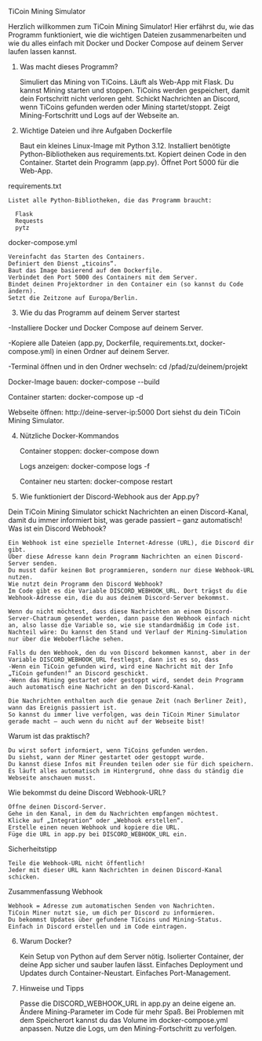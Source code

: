 TiCoin Mining Simulator

Herzlich willkommen zum TiCoin Mining Simulator!
Hier erfährst du, wie das Programm funktioniert, wie die wichtigen Dateien zusammenarbeiten und wie du alles einfach mit Docker und Docker Compose auf deinem Server laufen lassen kannst.

1. Was macht dieses Programm?

    Simuliert das Mining von TiCoins.
    Läuft als Web-App mit Flask.
    Du kannst Mining starten und stoppen.
    TiCoins werden gespeichert, damit dein Fortschritt nicht verloren geht.
    Schickt Nachrichten an Discord, wenn TiCoins gefunden werden oder Mining startet/stoppt.
    Zeigt Mining-Fortschritt und Logs auf der Webseite an.

2. Wichtige Dateien und ihre Aufgaben
Dockerfile

    Baut ein kleines Linux-Image mit Python 3.12.
    Installiert benötigte Python-Bibliotheken aus requirements.txt.
    Kopiert deinen Code in den Container.
    Startet dein Programm (app.py).
    Öffnet Port 5000 für die Web-App.

requirements.txt

    Listet alle Python-Bibliotheken, die das Programm braucht:

      Flask
      Requests
      pytz

docker-compose.yml

    Vereinfacht das Starten des Containers.
    Definiert den Dienst „ticoins“.
    Baut das Image basierend auf dem Dockerfile.
    Verbindet den Port 5000 des Containers mit dem Server.
    Bindet deinen Projektordner in den Container ein (so kannst du Code ändern).
    Setzt die Zeitzone auf Europa/Berlin.

3. Wie du das Programm auf deinem Server startest

  -Installiere Docker und Docker Compose auf deinem Server.

  -Kopiere alle Dateien (app.py, Dockerfile, requirements.txt, docker-compose.yml) in einen Ordner auf deinem Server.
  
  -Terminal öffnen und in den Ordner wechseln:
   cd /pfad/zu/deinem/projekt

   Docker-Image bauen:
   docker-compose --build

   Container starten:
   docker-compose up -d

   Webseite öffnen:
   http://deine-server-ip:5000
   Dort siehst du dein TiCoin Mining Simulator.

4. Nützliche Docker-Kommandos

   Container stoppen:
   docker-compose down

   Logs anzeigen:
   docker-compose logs -f

   Container neu starten:
   docker-compose restart

5. Wie funktioniert der Discord-Webhook aus der App.py?

  Dein TiCoin Mining Simulator schickt Nachrichten an einen Discord-Kanal, damit du immer informiert bist, was gerade passiert – ganz automatisch!
  Was ist ein Discord Webhook?

    Ein Webhook ist eine spezielle Internet-Adresse (URL), die Discord dir gibt.
    Über diese Adresse kann dein Programm Nachrichten an einen Discord-Server senden.
    Du musst dafür keinen Bot programmieren, sondern nur diese Webhook-URL nutzen.
    Wie nutzt dein Programm den Discord Webhook?
    Im Code gibt es die Variable DISCORD_WEBHOOK_URL. Dort trägst du die Webhook-Adresse ein, die du aus deinem Discord-Server bekommst.
    
    Wenn du nicht möchtest, dass diese Nachrichten an einem Discord-Server-Chatraum gesendet werden, dann passe den Webhook einfach nicht an, also lasse die Variable so, wie sie standardmäßig im Code ist.
    Nachteil wäre: Du kannst den Stand und Verlauf der Mining-Simulation nur über die Weboberfläche sehen.

    Falls du den Webhook, den du von Discord bekommen kannst, aber in der Variable DISCORD_WEBHOOK_URL festlegst, dann ist es so, dass
    -Wenn ein TiCoin gefunden wird, wird eine Nachricht mit der Info „TiCoin gefunden!“ an Discord geschickt.
    -Wenn das Mining gestartet oder gestoppt wird, sendet dein Programm auch automatisch eine Nachricht an den Discord-Kanal.

    Die Nachrichten enthalten auch die genaue Zeit (nach Berliner Zeit), wann das Ereignis passiert ist.
    So kannst du immer live verfolgen, was dein TiCoin Miner Simulator gerade macht – auch wenn du nicht auf der Webseite bist!

Warum ist das praktisch?

    Du wirst sofort informiert, wenn TiCoins gefunden werden.
    Du siehst, wann der Miner gestartet oder gestoppt wurde.
    Du kannst diese Infos mit Freunden teilen oder sie für dich speichern.
    Es läuft alles automatisch im Hintergrund, ohne dass du ständig die Webseite anschauen musst.

Wie bekommst du deine Discord Webhook-URL?

    Öffne deinen Discord-Server.
    Gehe in den Kanal, in dem du Nachrichten empfangen möchtest.
    Klicke auf „Integration“ oder „Webhook erstellen“.
    Erstelle einen neuen Webhook und kopiere die URL.
    Füge die URL in app.py bei DISCORD_WEBHOOK_URL ein.

Sicherheitstipp

    Teile die Webhook-URL nicht öffentlich!
    Jeder mit dieser URL kann Nachrichten in deinen Discord-Kanal schicken.

Zusammenfassung Webhook

    Webhook = Adresse zum automatischen Senden von Nachrichten.
    TiCoin Miner nutzt sie, um dich per Discord zu informieren.
    Du bekommst Updates über gefundene TiCoins und Mining-Status.
    Einfach in Discord erstellen und im Code eintragen.

6. Warum Docker?

    Kein Setup von Python auf dem Server nötig.
    Isolierter Container, der deine App sicher und sauber laufen lässt.
    Einfaches Deployment und Updates durch Container-Neustart.
    Einfaches Port-Management.

8. Hinweise und Tipps

    Passe die DISCORD_WEBHOOK_URL in app.py an deine eigene an.
    Ändere Mining-Parameter im Code für mehr Spaß.
    Bei Problemen mit dem Speicherort kannst du das Volume im docker-compose.yml anpassen.
    Nutze die Logs, um den Mining-Fortschritt zu verfolgen.

